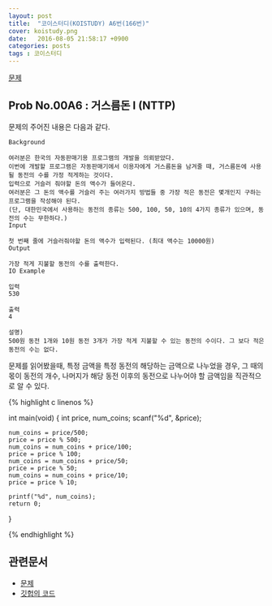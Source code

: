 ```yaml
---
layout: post
title:  "코이스터디(KOISTUDY) A6번(166번)"
cover: koistudy.png
date:   2016-08-05 21:58:17 +0900
categories: posts
tags : 코이스터디
---
```


[문제](http://koistudy.net/?mid=prob_page&NO=166)

## Prob No.00A6 : 거스름돈 I (NTTP)

문제의 주어진 내용은 다음과 같다.

    Background

    여러분은 한국의 자동판매기용 프로그램의 개발을 의뢰받았다.
    이번에 개발할 프로그램은 자동판매기에서 이용자에게 거스름돈을 남겨줄 때, 거스름돈에 사용될 동전의 수를 가정 적게하는 것이다.
    입력으로 거슬러 줘야할 돈의 액수가 들어온다.
    여러분은 그 돈의 액수를 거슬러 주는 여러가지 방법들 중 가장 적은 동전은 몇개인지 구하는 프로그램을 작성해야 된다.
    (단, 대한민국에서 사용하는 동전의 종류는 500, 100, 50, 10의 4가지 종류가 있으며, 동전의 수는 무한하다.)
    Input

    첫 번째 줄에 거슬러줘야할 돈의 액수가 입력된다. (최대 액수는 10000원)
    Output

    가장 적게 지불할 동전의 수를 출력한다.
    IO Example

    입력
    530

    출력
    4

    설명)
    500원 동전 1개와 10원 동전 3개가 가장 적게 지불할 수 있는 동전의 수이다. 그 보다 적은 동전의 수는 없다.

문제를 읽어봤을때, 특정 금액을 특정 동전의 해당하는 금액으로 나누었을 경우, 그 때의 몫이 동전의 개수, 나머지가 해당 동전 이후의 동전으로 나누어야 할 금액임을 직관적으로 알 수 있다.

{% highlight c linenos %}

int main(void)
{
	int price, num_coins;
	scanf("%d", &price);

	num_coins = price/500;
	price = price % 500;
	num_coins = num_coins + price/100;
	price = price % 100;
	num_coins = num_coins + price/50;
	price = price % 50;
	num_coins = num_coins + price/10;
	price = price % 10;

	printf("%d", num_coins);
	return 0;
}

{% endhighlight %}

## 관련문서

- [문제](http://koistudy.net/?mid=prob_page&NO=166)
- [깃헙의 코드](https://github.com/NugiSquare/C_Study/blob/master/koistudy/no166.c)
